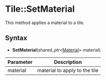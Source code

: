 # Tile::SetMaterial

This method applies a material to a tile.

## Syntax

- **SetMaterial**(shared_ptr<[Material](Material.md)\> material)

| Parameter | Description |
|---|---|
| material | material to apply to the tile |

